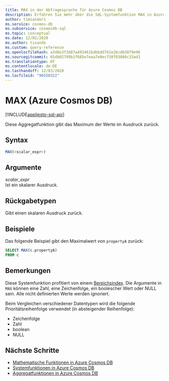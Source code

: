 ```yaml
---
title: MAX in der Abfragesprache für Azure Cosmos DB
description: Erfahren Sie mehr über die SQL-Systemfunktion MAX in Azure Cosmos DB.
author: timsander1
ms.service: cosmos-db
ms.subservice: cosmosdb-sql
ms.topic: conceptual
ms.date: 12/02/2020
ms.author: tisande
ms.custom: query-reference
ms.openlocfilehash: a3d8e3f2687a492461bdbbdd761e26cdb58f9e96
ms.sourcegitcommit: 65db02799b1f685e7eaa7e0ecf38f03866c33ad1
ms.translationtype: HT
ms.contentlocale: de-DE
ms.lasthandoff: 12/03/2020
ms.locfileid: "96550322"
---
```

# <a name="max-azure-cosmos-db"></a>MAX (Azure Cosmos DB)
[!INCLUDE[appliesto-sql-api](includes/appliesto-sql-api.md)]

Diese Aggregatfunktion gibt das Maximum der Werte im Ausdruck zurück.
  
## <a name="syntax"></a>Syntax
  
```sql
MAX(<scalar_expr>)  
```  
  
## <a name="arguments"></a>Argumente

*scalar_expr*  
   Ist ein skalarer Ausdruck. 
  
## <a name="return-types"></a>Rückgabetypen
  
Gibt einen skalaren Ausdruck zurück.  
  
## <a name="examples"></a>Beispiele
  
Das folgende Beispiel gibt den Maximalwert von `propertyA` zurück:
  
```sql
SELECT MAX(c.propertyA)
FROM c
```  

## <a name="remarks"></a>Bemerkungen

Diese Systemfunktion profitiert von einem [Bereichsindex](index-policy.md#includeexclude-strategy). Die Argumente in `MAX` können eine Zahl, eine Zeichenfolge, ein boolescher Wert oder NULL sein. Alle nicht definierten Werte werden ignoriert.

Beim Vergleichen verschiedener Datentypen wird die folgende Prioritätsreihenfolge verwendet (in absteigender Reihenfolge):

- Zeichenfolge
- Zahl
- boolean
- NULL

## <a name="next-steps"></a>Nächste Schritte

- [Mathematische Funktionen in Azure Cosmos DB](sql-query-mathematical-functions.md)
- [Systemfunktionen in Azure Cosmos DB](sql-query-system-functions.md)
- [Aggregatfunktionen in Azure Cosmos DB](sql-query-aggregate-functions.md)